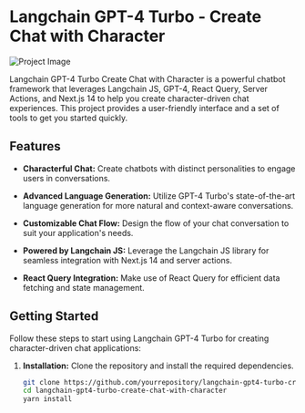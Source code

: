 

# Langchain GPT-4 Turbo - Create Chat with Character

![Project Image](https://pasteboard.co/6pxj8bCEOuw5.png)

Langchain GPT-4 Turbo Create Chat with Character is a powerful chatbot framework that leverages Langchain JS, GPT-4, React Query, Server Actions, and Next.js 14 to help you create character-driven chat experiences. This project provides a user-friendly interface and a set of tools to get you started quickly.

## Features

- **Characterful Chat:** Create chatbots with distinct personalities to engage users in conversations.

- **Advanced Language Generation:** Utilize GPT-4 Turbo's state-of-the-art language generation for more natural and context-aware conversations.

- **Customizable Chat Flow:** Design the flow of your chat conversation to suit your application's needs.

- **Powered by Langchain JS:** Leverage the Langchain JS library for seamless integration with Next.js 14 and server actions.

- **React Query Integration:** Make use of React Query for efficient data fetching and state management.

## Getting Started

Follow these steps to start using Langchain GPT-4 Turbo for creating character-driven chat applications:

1. **Installation:** Clone the repository and install the required dependencies.

   ```bash
   git clone https://github.com/yourrepository/langchain-gpt4-turbo-create-chat-with-character.git
   cd langchain-gpt4-turbo-create-chat-with-character
   yarn install
